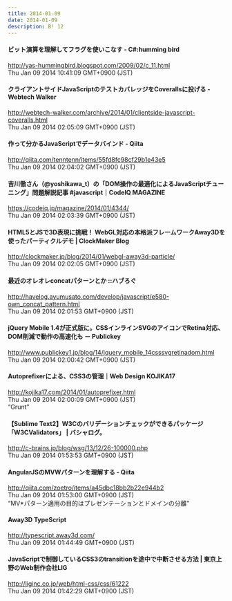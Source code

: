 ```yaml
---
title: 2014-01-09
date: 2014-01-09
description: B! 12
---
```


#### ビット演算を理解してフラグを使いこなす - C#:humming bird
http://yas-hummingbird.blogspot.com/2009/02/c_11.html<br>
Thu Jan 09 2014 10:41:09 GMT+0900 (JST)<br>


#### クライアントサイドJavaScriptのテストカバレッジをCoverallsに投げる - Webtech Walker
http://webtech-walker.com/archive/2014/01/clientside-javascript-coveralls.html<br>
Thu Jan 09 2014 02:05:09 GMT+0900 (JST)<br>


#### 作って分かるJavaScriptでデータバインド - Qiita
http://qiita.com/tenntenn/items/55fd8fc98cf29b1e43e5<br>
Thu Jan 09 2014 02:04:02 GMT+0900 (JST)<br>


#### 吉川徹さん（@yoshikawa_t）の「DOM操作の最適化によるJavaScriptチューニング」問題解説記事 #javascript｜CodeIQ MAGAZINE
https://codeiq.jp/magazine/2014/01/4344/<br>
Thu Jan 09 2014 02:03:39 GMT+0900 (JST)<br>


####   HTML5とJSで3D表現に挑戦！ WebGL対応の本格派フレームワークAway3Dを使ったパーティクルデモ | ClockMaker Blog
http://clockmaker.jp/blog/2014/01/webgl-away3d-particle/<br>
Thu Jan 09 2014 02:02:05 GMT+0900 (JST)<br>


#### 最近のオレオレconcatパターンとか ::ハブろぐ
http://havelog.ayumusato.com/develop/javascript/e580-own_concat_pattern.html<br>
Thu Jan 09 2014 02:01:53 GMT+0900 (JST)<br>


#### jQuery Mobile 1.4が正式版に。CSSインラインSVGのアイコンでRetina対応、DOM削減で動作の高速化も － Publickey
http://www.publickey1.jp/blog/14/jquery_mobile_14csssvgretinadom.html<br>
Thu Jan 09 2014 02:00:42 GMT+0900 (JST)<br>


#### Autoprefixerによる、CSS3の管理｜Web Design KOJIKA17
http://kojika17.com/2014/01/autoprefixer.html<br>
Thu Jan 09 2014 02:00:09 GMT+0900 (JST)<br>
“Grunt”


#### 【Sublime Text2】W3Cのバリデーションチェックができるパッケージ「W3CValidators」 | バシャログ。
http://c-brains.jp/blog/wsg/13/12/26-100000.php<br>
Thu Jan 09 2014 01:53:53 GMT+0900 (JST)<br>


#### AngularJSのMVWパターンを理解する - Qiita
http://qiita.com/zoetro/items/a45dbc18bb2b22e944b2<br>
Thu Jan 09 2014 01:53:00 GMT+0900 (JST)<br>
“MV*パターン適用の目的はプレゼンテーションとドメインの分離”


#### Away3D TypeScript
http://typescript.away3d.com/<br>
Thu Jan 09 2014 01:44:49 GMT+0900 (JST)<br>


#### JavaScriptで制御しているCSS3のtransitionを途中で中断させる方法 | 東京上野のWeb制作会社LIG
http://liginc.co.jp/web/html-css/css/61222<br>
Thu Jan 09 2014 01:42:29 GMT+0900 (JST)<br>


